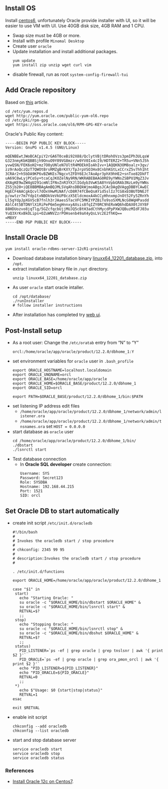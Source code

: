 ## Install OS
Install [centos6](http://linux.mirrors.es.net/centos/6.10/isos/x86_64/), unfortunately Oracle provide installer with UI, 
so it will be easier to use VM with UI. Use 40GB disk size, 4GB RAM and 1 CPU. 
* Swap size must be 4GB or more.
* Install with profile ``Minomal Desktop``
* Create user ``oracle``
* Update installation and install additional packages.
  ```
  yum update
  yum install zip unzip wget curl vim
  ```
* disable firewall, run as root ``system-config-firewall-tui``

## Add Oracle repository
Based on [this](https://www.oracle.com/technetwork/articles/servers-storage-admin/ginnydbinstallonlinux-488779.html) article.
```
cd /etc/yum.repos.d
wget http://yum.oracle.com/public-yum-ol6.repo
cd /etc/pki/rpm-gpg
wget https://oss.oracle.com/ol6/RPM-GPG-KEY-oracle
```

Oracle's Public Key content:
```
-----BEGIN PGP PUBLIC KEY BLOCK-----
Version: GnuPG v1.4.5 (GNU/Linux)

mQENBEwtJWoBCACpiY2rGA6T0ceBi92X88/QclytVBjtDRohOVzs3pmIPh3ULqsW
G323nmyKbKQBBSjh9OnuO9Y09VG8mzr/w9YV0Ix4cI9/HDTERZ2+TR5u+VNn5J5h
yvwQSN/FEK6oH2+mz7O0yUNleN7UltR4MOEkHIoAhIvv+1AQQKN3OM8oalz+3gv/
zz9rAoQczQzT7QWOtBrsRMZgBrKXY/TpJrpVSO3Hx8CnbhKGtLxCCrxZ5v7hh1ht
3CRAr2+h5bDA9KP6vBZWKEs7NgcvtZFDY6EJc7AoApr3phX9hHE2+snTxe82DkFT
uA69C8wLyjPCoSy+tcaCqJKOZelNy9RN/WKRABEBAAG0RE9yYWNsZSBPU1MgZ3Jv
dXAgKE9wZW4gU291cmNlIFNvZnR3YXJlIGdyb3VwKSA8YnVpbGRAb3NzLm9yYWNs
ZS5jb20+iQE8BBMBAgAmBQJMLSVqAhsDBQkWjmoABgsJCAcDAgQVAggDBBYCAwEC
HgECF4AACgkQcvl7dOxVHwMiNAf/cD8R74fCBeQsAYid5slIz7CG8xEOBUTDNEJT
p/owtzr7m7Ydp1txNBOkVeVkUP8czX5EldcmoxA4kCCyHhnxmpJnOt52Fy5ZRnYh
Ll5gYdpJpXGVScB7fnlh3rJAaesSTacVFC5MKIYPZBiTo9soSXMLNcG8WqHPasdd
AblC4t5BTDNYlX1RiPeP6m5egHnnxyAXsis8fqIZY0RC9hERxWQ6hdDAX0tJXY8F
88HDUozvo8jqTlg/5GZcfqcbUjjMUJQ5cBtH3adCthMycdPpPXWJQBuzMIdFJ03u
YuQ3XrKxBkOLips+OZuWNVZzrPOHsenb49aX4yQsLVc2E2fhKQ==
=M8XY
-----END PGP PUBLIC KEY BLOCK-----
```

## Install Oracle DB
```
yum install oracle-rdbms-server-12cR1-preinstall
```
* Download database installation binary [linuxx64_12201_database.zip](https://www.oracle.com/database/technologies/oracle12c-linux-12201-downloads.html), into ``/opt``.
* extract installation binary file in ``/opt`` directory.
  ```
  unzip linuxx64_12201_database.zip
  ```
* As user ``oracle`` start oracle intaller. 
  ```
  cd /opt/database/
  ./runInstaller 
  # follow installer instructions
  ```
* After installation has completed try [web ui](https://localhost:5500/em).

## Post-Install setup
* As a root user: Change the ``/etc/oratab`` entry from  “N” to  “Y”
  ```
  orcl:/home/oracle/app/oracle/product/12.2.0/dbhome_1:Y
  ```
* set environment variables for ``oracle`` user in ``.bash_profile``
  ```
  export ORACLE_HOSTNAME=localhost.localdomain
  export ORACLE_UNQNAME=orcl
  export ORACLE_BASE=/home/oracle/app/oracle
  export ORACLE_HOME=$ORACLE_BASE/product/12.2.0/dbhome_1
  export ORACLE_SID=orcl

  export PATH=$ORACLE_BASE/product/12.2.0/dbhome_1/bin:$PATH  
  ```
* set listening IP address 
  edit files 
  * ``/home/oracle/app/oracle/product/12.2.0/dbhome_1/network/admin/listener.ora``
  * ``/home/oracle/app/oracle/product/12.2.0/dbhome_1/network/admin/tnsnames.ora``
  set ``HOST = 0.0.0.0``
* start database as ``oracle`` user
  ```
  cd /home/oracle/app/oracle/product/12.2.0/dbhome_1/bin/
  ./dbstart
  ./lsnrctl start
  ```  
* Test database connection 
  * In __Oracle SQL developer__ create connection: 
    ```
	Username: SYS
	Password: Secret123
	Role: SYSDBA
	Hostname: 192.168.44.215
	Port: 1521
	SID: orcl
	```

## Set Oracle DB to start automatically
* create init script ``/etc/init.d/oracledb``
  ```
  #!/bin/bash
  #
  # Invokes the oracledb start / stop procedure 
  #
  # chkconfig: 2345 99 95
  #
  # description:Invokes the oracledb start / stop procedure 
  #

  . /etc/init.d/functions

  export ORACLE_HOME=/home/oracle/app/oracle/product/12.2.0/dbhome_1

  case "$1" in
   start)
     echo "Starting Oracle: "
     su oracle -c "$ORACLE_HOME/bin/dbstart $ORACLE_HOME" &
     su oracle -c "$ORACLE_HOME/bin/lsnrctl start" &
     RETVAL=$?
     ;;
   stop)
     echo "Stopping Oracle: "
     su oracle -c "$ORACLE_HOME/bin/lsnrctl stop" &
     su oracle -c "$ORACLE_HOME/bin/dbshut $ORACLE_HOME" &
     RETVAL=$?
     ;;
   status)
     PID_LISTENER=`ps -ef | grep oracle | grep tnslsnr | awk '{ print $2 }'`
     PID_ORACLE=`ps -ef | grep oracle | grep ora_pmon_orcl | awk '{ print $2 }'`
     echo "PID_LISTENER=${PID_LISTENER}"
     echo "PID_ORACLE=${PID_ORACLE}"
     RETVAL=0
     ;;
   *)
     echo $"Usage: $0 {start|stop|status}"
     RETVAL=1
  esac

  exit $RETVAL
  ```
* enable init script
  ```
  chkconfig --add oracledb
  chkconfig --list oracledb
  ```
* start and stop database server
  ```
  service oracledb start
  service oracledb stop
  service oracledb status
  ```
  
  
### References
* [Install Oracle 12c on Centos7](https://www.tecmint.com/install-oracle-database-12c-on-centos-7/).
  
